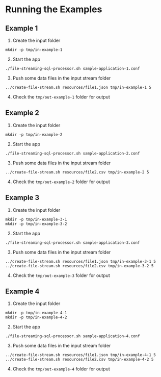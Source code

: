 # Running the Examples


## Example 1

1. Create the input folder
  ```console
  mkdir -p tmp/in-example-1
  ```
2. Start the app
  ```console
  ./file-streaming-sql-processor.sh sample-application-1.conf
  ```
3. Push some data files in the input stream folder
  ```console
  ../create-file-stream.sh resources/file1.json tmp/in-example-1 5
  ```
4. Check the `tmp/out-example-1` folder for output


## Example 2

1. Create the input folder
  ```console
  mkdir -p tmp/in-example-2
  ```
2. Start the app
  ```console
  ./file-streaming-sql-processor.sh sample-application-2.conf
  ```
3. Push some data files in the input stream folder
  ```console
  ../create-file-stream.sh resources/file2.csv tmp/in-example-2 5
  ```
4. Check the `tmp/out-example-2` folder for output


## Example 3

1. Create the input folder
  ```console
  mkdir -p tmp/in-example-3-1
  mkdir -p tmp/in-example-3-2
  ```
2. Start the app
  ```console
  ./file-streaming-sql-processor.sh sample-application-3.conf
  ```
3. Push some data files in the input stream folder
  ```console
  ../create-file-stream.sh resources/file1.json tmp/in-example-3-1 5
  ../create-file-stream.sh resources/file2.csv tmp/in-example-3-2 5
  ```
4. Check the `tmp/out-example-3` folder for output


## Example 4

1. Create the input folder
  ```console
  mkdir -p tmp/in-example-4-1
  mkdir -p tmp/in-example-4-2
  ```
2. Start the app
  ```console
  ./file-streaming-sql-processor.sh sample-application-4.conf
  ```
3. Push some data files in the input stream folder
  ```console
  ../create-file-stream.sh resources/file1.json tmp/in-example-4-1 5
  ../create-file-stream.sh resources/file2.csv tmp/in-example-4-2 5
  ```
4. Check the `tmp/out-example-4` folder for output
